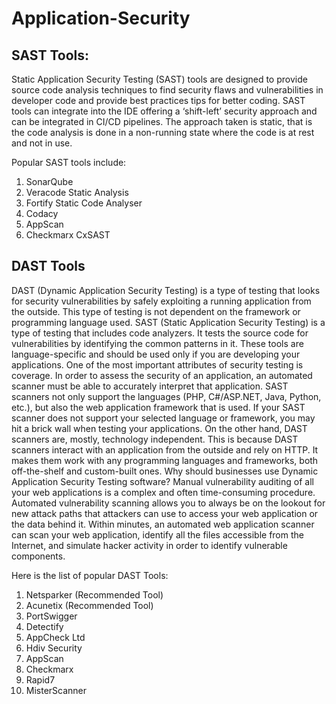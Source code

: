 # Application-Security

## SAST Tools:
Static Application Security Testing (SAST) tools are designed to provide source code analysis techniques to find security flaws and vulnerabilities in developer code and provide best practices tips for better coding. SAST tools can integrate into the IDE offering a ‘shift-left’ security approach and can be integrated in CI/CD pipelines.
The approach taken is static, that is the code analysis is done in a non-running state where the code is at rest and not in use.

Popular SAST tools include:
1.	SonarQube
2.	Veracode Static Analysis
3.	Fortify Static Code Analyser
4.	Codacy
5.	AppScan
6.	Checkmarx CxSAST

## DAST Tools
DAST (Dynamic Application Security Testing) is a type of testing that looks for security vulnerabilities by safely exploiting a running application from the outside. This type of testing is not dependent on the framework or programming language used.
SAST (Static Application Security Testing) is a type of testing that includes code analyzers. It tests the source code for vulnerabilities by identifying the common patterns in it. These tools are language-specific and should be used only if you are developing your applications.
One of the most important attributes of security testing is coverage. In order to assess the security of an application, an automated scanner must be able to accurately interpret that application.
SAST scanners not only support the languages (PHP, C#/ASP.NET, Java, Python, etc.), but also the web application framework that is used. If your SAST scanner does not support your selected language or framework, you may hit a brick wall when testing your applications.
On the other hand, DAST scanners are, mostly, technology independent. This is because DAST scanners interact with an application from the outside and rely on HTTP. It makes them work with any programming languages and frameworks, both off-the-shelf and custom-built ones.
Why should businesses use Dynamic Application Security Testing software?
Manual vulnerability auditing of all your web applications is a complex and often time-consuming procedure. Automated vulnerability scanning allows you to always be on the lookout for new attack paths that attackers can use to access your web application or the data behind it.
Within minutes, an automated web application scanner can scan your web application, identify all the files accessible from the Internet, and simulate hacker activity in order to identify vulnerable components.

Here is the list of popular DAST Tools:
1.	Netsparker (Recommended Tool)
2.	Acunetix (Recommended Tool)
3.	PortSwigger
4.	Detectify
5.	AppCheck Ltd
6.	Hdiv Security
7.	AppScan
8.	Checkmarx
9.	Rapid7
10.	MisterScanner


